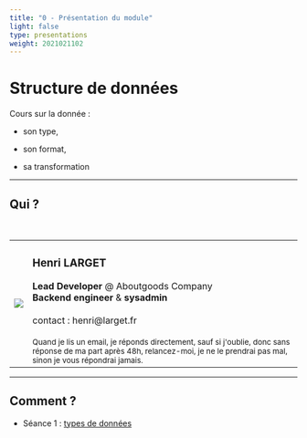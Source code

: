 ```yaml
---
title: "0 - Présentation du module" 
light: false
type: presentations
weight: 2021021102
---
```


# Structure de données

Cours sur la donnée :

- son type, 

- son format, 

- sa transformation

---

## Qui ?
<br/>
<table>

<tr>
    <td><img src="https://www.gravatar.com/avatar/e0922cc7660b5ba1ad72e5c36ea673ef?s=200"/></td>
    <td>
        <h3>Henri LARGET</h3>
        <b>Lead Developer </b>@ Aboutgoods Company
        <br/>
        <b>Backend engineer </b>&<b> sysadmin</b>
        <br/>
        <br/>
        contact : henri@larget.fr
        <br/>
        <br/>
        <small>Quand je lis un email, je réponds directement, sauf si j'oublie, donc sans réponse de ma part après 48h, relancez-moi, je ne le prendrai pas mal, sinon je vous répondrai jamais.</small>
    </td>
</tr>
</table>

---

## Comment ?

- Séance 1 : [types de données](../1-types)

